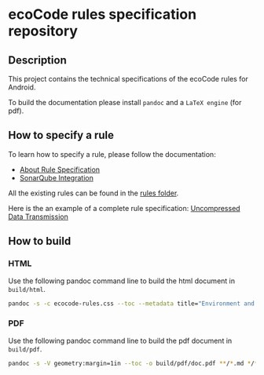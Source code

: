 # ecoCode rules specification repository

## Description

This project contains the technical specifications of the ecoCode rules for Android.

To build the documentation please install `pandoc` and a `LaTeX engine` (for pdf).

## How to specify a rule

To learn how to specify a rule, please follow the documentation:

- [About Rule Specification](https://github.com/green-code-initiative/ecoCode-mobile-rules-specification/blob/main/rules/AboutRuleSpecification.md)
- [SonarQube Integration](https://github.com/green-code-initiative/ecoCode-mobile-rules-specification/blob/main/rules/SonarQubeIntegration.md)

All the existing rules can be found in the [rules folder](https://github.com/green-code-initiative/ecoCode-mobile-rules-specification/tree/main/rules).

Here is the an example of a complete rule specification: [Uncompressed Data Transmission](https://github.com/green-code-initiative/ecoCode-mobile-rules-specification/blob/main/rules/environment/bottleneck/003_UncompressedDataTransmission.md)


## How to build

### HTML

Use the following pandoc command line to build the html document in `build/html`.

```sh
pandoc -s -c ecocode-rules.css --toc --metadata title="Environment and Social Smells For Android" -o build/html/doc.html **/*.md */*/*.md && cp ecocode-rules.css build/html/
```

### PDF

Use the following pandoc command line to build the pdf document in `build/pdf`.

```sh
pandoc -s -V geometry:margin=1in --toc -o build/pdf/doc.pdf **/*.md */*/*.md
```
